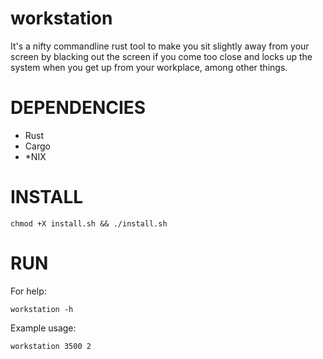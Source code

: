 # workstation

It's a nifty commandline rust tool to make you sit slightly away from your screen by blacking out the screen if you come too close and locks up the system when you get up from your workplace, among other things.

# DEPENDENCIES
- Rust
- Cargo
- *NIX

# INSTALL

`chmod +X install.sh && ./install.sh`


# RUN

For help:

`workstation -h` 

Example usage:

`workstation 3500 2`